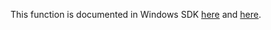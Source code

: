 This function is documented in Windows SDK [here](https://learn.microsoft.com/en-us/windows/win32/api/ip2string/nf-ip2string-rtlipv6stringtoaddressexa) and [here](https://learn.microsoft.com/en-us/windows/win32/api/ip2string/nf-ip2string-rtlipv6stringtoaddressexw).
